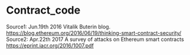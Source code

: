 # Contract_code

Source1: Jun.19th 2016 Vitalik Buterin blog.  https://blog.ethereum.org/2016/06/19/thinking-smart-contract-security/
Source2: Apr.22th 2017 A survey of attacks on Ethereum smart contracts https://eprint.iacr.org/2016/1007.pdf
